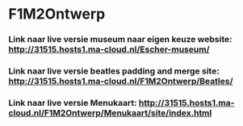 # F1M2Ontwerp
### Link naar live versie museum naar eigen keuze website: http://31515.hosts1.ma-cloud.nl/Escher-museum/
### Link naar live versie beatles padding and merge site: http://31515.hosts1.ma-cloud.nl/F1M2Ontwerp/Beatles/
### Link naar live versie Menukaart: http://31515.hosts1.ma-cloud.nl/F1M2Ontwerp/Menukaart/site/index.html
